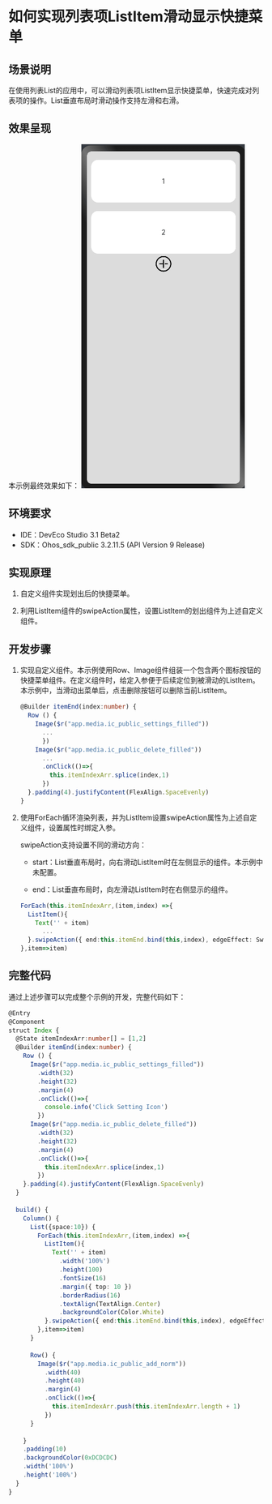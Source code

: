 # 如何实现列表项ListItem滑动显示快捷菜单

## 场景说明

在使用列表List的应用中，可以滑动列表项ListItem显示快捷菜单，快速完成对列表项的操作。List垂直布局时滑动操作支持左滑和右滑。

## 效果呈现

本示例最终效果如下：
![listitem-slide](figures/listitem-slide-demo.gif)

## 环境要求

- IDE：DevEco Studio 3.1 Beta2
- SDK：Ohos_sdk_public 3.2.11.5 (API Version 9 Release)

## 实现原理

1. 自定义组件实现划出后的快捷菜单。

2. 利用ListItem组件的swipeAction属性，设置ListItem的划出组件为上述自定义组件。

## 开发步骤

1. 实现自定义组件。本示例使用Row、Image组件组装一个包含两个图标按钮的快捷菜单组件。在定义组件时，给定入参便于后续定位到被滑动的ListItem。本示例中，当滑动出菜单后，点击删除按钮可以删除当前ListItem。
   
   ```ts
   @Builder itemEnd(index:number) {
     Row () {
       Image($r("app.media.ic_public_settings_filled"))
         ...
         })
       Image($r("app.media.ic_public_delete_filled"))
         ...
         .onClick(()=>{
           this.itemIndexArr.splice(index,1)
         })
     }.padding(4).justifyContent(FlexAlign.SpaceEvenly)
   }
   ```

2. 使用ForEach循环渲染列表，并为ListItem设置swipeAction属性为上述自定义组件，设置属性时绑定入参。
   
   swipeAction支持设置不同的滑动方向：
   
   * start：List垂直布局时，向右滑动ListItem时在左侧显示的组件。本示例中未配置。
   
   * end：List垂直布局时，向左滑动ListItem时在右侧显示的组件。
   
   ```ts
   ForEach(this.itemIndexArr,(item,index) =>{
     ListItem(){
       Text('' + item)
         ...
     }.swipeAction({ end:this.itemEnd.bind(this,index), edgeEffect: SwipeEdgeEffect.Spring})
   },item=>item)
   ```

## 完整代码

通过上述步骤可以完成整个示例的开发，完整代码如下：

```ts
@Entry
@Component
struct Index {
  @State itemIndexArr:number[] = [1,2]
  @Builder itemEnd(index:number) {
    Row () {
      Image($r("app.media.ic_public_settings_filled"))
        .width(32)
        .height(32)
        .margin(4)
        .onClick(()=>{
          console.info('Click Setting Icon')
        })
      Image($r("app.media.ic_public_delete_filled"))
        .width(32)
        .height(32)
        .margin(4)
        .onClick(()=>{
          this.itemIndexArr.splice(index,1)
        })
    }.padding(4).justifyContent(FlexAlign.SpaceEvenly)
  }

  build() {
    Column() {
      List({space:10}) {
        ForEach(this.itemIndexArr,(item,index) =>{
          ListItem(){
            Text('' + item)
              .width('100%')
              .height(100)
              .fontSize(16)
              .margin({ top: 10 })
              .borderRadius(16)
              .textAlign(TextAlign.Center)
              .backgroundColor(Color.White)
          }.swipeAction({ end:this.itemEnd.bind(this,index), edgeEffect: SwipeEdgeEffect.Spring})
        },item=>item)
      }

      Row() {
        Image($r("app.media.ic_public_add_norm"))
          .width(40)
          .height(40)
          .margin(4)
          .onClick(()=>{
            this.itemIndexArr.push(this.itemIndexArr.length + 1)
          })
      }

    }
    .padding(10)
    .backgroundColor(0xDCDCDC)
    .width('100%')
    .height('100%')
  }
}
```